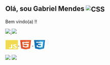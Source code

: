 ## Olá, sou Gabriel Mendes   <img align="center" alt="CSS" height="50" width="50" src="https://i.gifer.com/origin/2f/2f548a4cff82755977ae34fe08e4ac50.gif">
Bem vindo(a) !!

 <div>
   <a href="https://github.com/Gb-Mendes">
   <img height="160em" src="https://github-readme-stats.vercel.app/api?username=Gb-Mendes&show_icons=true&theme=tokyonight&include_all_commits=true&count_private=true"/>
   <img height="160em" src="https://github-readme-stats.vercel.app/api/top-langs/?username=Gb-Mendes&layout=compact&langs_count=6&theme=tokyonight"/>

</div>
<div style="display: inline_block"><br>
  <img align="center" alt="Js" height="30" width="40" src="https://raw.githubusercontent.com/devicons/devicon/master/icons/javascript/javascript-plain.svg">
  <img align="center" alt="HTML" height="30" width="40" src="https://raw.githubusercontent.com/devicons/devicon/master/icons/html5/html5-original.svg">
  <img align="center" alt="CSS" height="30" width="40" src="https://raw.githubusercontent.com/devicons/devicon/master/icons/css3/css3-original.svg">
</div>
 <br>
<div> 
  <a href = "mailto:gabrielmendes8656@gmail.com"><img src="https://img.shields.io/badge/-Gmail-%23333?style=for-the-badge&logo=gmail&logoColor=white" target="_blank"></a>
  <a href = "https://www.linkedin.com/in/gabriel-mendes-54627824b/"><img src="https://img.shields.io/badge/-Linkedin-%23333?style=for-the-badge&logo=Linkedin&logoColor=white&color=blue" "target="_blank"></a>

 
 <!-- ![Snake animation](https://github.com/Gb-Mendes/Gb-Mendes/blob/output/github-contribution-grid-snake.svg) -->

</div>
